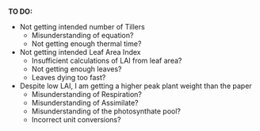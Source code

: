 **TO DO:**
- Not getting intended number of Tillers
  - Misunderstanding of equation?
  - Not getting enough thermal time?
- Not getting intended Leaf Area Index
  - Insufficient calculations of LAI from leaf area?
  - Not getting enough leaves?
  - Leaves dying too fast?
- Despite low LAI, I am getting a higher peak plant weight than the paper
  - Misunderstanding of Respiration?
  - Misunderstanding of Assimilate?
  - Misunderstanding of the photosynthate pool?
  - Incorrect unit conversions?
